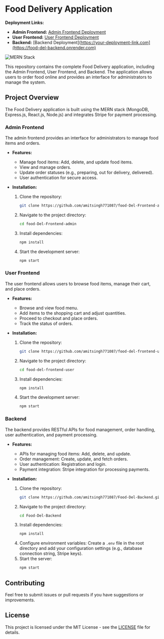 # Food Delivery Application

**Deployment Links:**

- **Admin Frontend:** [Admin Frontend Deployment](https://food-del-frontend-admin-61ou2vkbu-amitsingh771087s-projects.vercel.app/) <!-- Replace with your admin frontend deployment link -->
- **User Frontend:** [User Frontend Deployment](https://food-del-frontend-user-92jl.vercel.app/) <!-- Replace with your user frontend deployment link -->
- **Backend:** [Backend Deployment](https://your-deployment-link.com](https://food-del-backend.onrender.com) <!-- Replace with your backend deployment link -->

![MERN Stack](https://your-logo-url.com/mern-logo.png) <!-- Replace with your MERN stack logo URL -->

This repository contains the complete Food Delivery application, including the Admin Frontend, User Frontend, and Backend. The application allows users to order food online and provides an interface for administrators to manage the system.

## Project Overview

The Food Delivery application is built using the MERN stack (MongoDB, Express.js, React.js, Node.js) and integrates Stripe for payment processing.

### Admin Frontend

The admin frontend provides an interface for administrators to manage food items and orders.

- **Features:**
  - Manage food items: Add, delete, and update food items.
  - View and manage orders.
  - Update order statuses (e.g., preparing, out for delivery, delivered).
  - User authentication for secure access.

- **Installation:**
  1. Clone the repository:
     ```bash
     git clone https://github.com/amitsingh771087/food-Del-Frontend-admin.git
     ```
  2. Navigate to the project directory:
     ```bash
     cd food-Del-Frontend-admin
     ```
  3. Install dependencies:
     ```bash
     npm install
     ```
  4. Start the development server:
     ```bash
     npm start
     ```

### User Frontend

The user frontend allows users to browse food items, manage their cart, and place orders.

- **Features:**
  - Browse and view food menu.
  - Add items to the shopping cart and adjust quantities.
  - Proceed to checkout and place orders.
  - Track the status of orders.

- **Installation:**
  1. Clone the repository:
     ```bash
     git clone https://github.com/amitsingh771087/food-del-frontend-user.git
     ```
  2. Navigate to the project directory:
     ```bash
     cd food-del-frontend-user
     ```
  3. Install dependencies:
     ```bash
     npm install
     ```
  4. Start the development server:
     ```bash
     npm start
     ```

### Backend

The backend provides RESTful APIs for food management, order handling, user authentication, and payment processing.

- **Features:**
  - APIs for managing food items: Add, delete, and update.
  - Order management: Create, update, and fetch orders.
  - User authentication: Registration and login.
  - Payment integration: Stripe integration for processing payments.

- **Installation:**
  1. Clone the repository:
     ```bash
     git clone https://github.com/amitsingh771087/Food-Del-Backend.git
     ```
  2. Navigate to the project directory:
     ```bash
     cd Food-Del-Backend
     ```
  3. Install dependencies:
     ```bash
     npm install
     ```
  4. Configure environment variables:
     Create a `.env` file in the root directory and add your configuration settings (e.g., database connection string, Stripe keys).
  5. Start the server:
     ```bash
     npm start
     ```

## Contributing

Feel free to submit issues or pull requests if you have suggestions or improvements.

## License

This project is licensed under the MIT License - see the [LICENSE](LICENSE) file for details.
